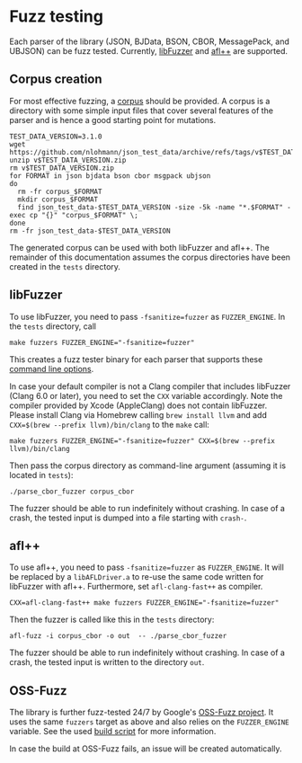 # Fuzz testing

Each parser of the library (JSON, BJData, BSON, CBOR, MessagePack, and UBJSON) can be fuzz tested. Currently,
[libFuzzer](https://llvm.org/docs/LibFuzzer.html) and [afl++](https://github.com/AFLplusplus/AFLplusplus) are supported.

## Corpus creation

For most effective fuzzing, a [corpus](https://llvm.org/docs/LibFuzzer.html#corpus) should be provided. A corpus is a
directory with some simple input files that cover several features of the parser and is hence a good starting point
for mutations.

```shell
TEST_DATA_VERSION=3.1.0
wget https://github.com/nlohmann/json_test_data/archive/refs/tags/v$TEST_DATA_VERSION.zip
unzip v$TEST_DATA_VERSION.zip
rm v$TEST_DATA_VERSION.zip
for FORMAT in json bjdata bson cbor msgpack ubjson
do
  rm -fr corpus_$FORMAT
  mkdir corpus_$FORMAT
  find json_test_data-$TEST_DATA_VERSION -size -5k -name "*.$FORMAT" -exec cp "{}" "corpus_$FORMAT" \;
done
rm -fr json_test_data-$TEST_DATA_VERSION
```

The generated corpus can be used with both libFuzzer and afl++. The remainder of this documentation assumes the corpus
directories have been created in the `tests` directory.

## libFuzzer

To use libFuzzer, you need to pass `-fsanitize=fuzzer` as `FUZZER_ENGINE`. In the `tests` directory, call

```shell
make fuzzers FUZZER_ENGINE="-fsanitize=fuzzer"
```

This creates a fuzz tester binary for each parser that supports these
[command line options](https://llvm.org/docs/LibFuzzer.html#options).

In case your default compiler is not a Clang compiler that includes libFuzzer (Clang 6.0 or later), you need to set the
`CXX` variable accordingly. Note the compiler provided by Xcode (AppleClang) does not contain libFuzzer. Please install
Clang via Homebrew calling `brew install llvm` and add `CXX=$(brew --prefix llvm)/bin/clang` to the `make` call:

```shell
make fuzzers FUZZER_ENGINE="-fsanitize=fuzzer" CXX=$(brew --prefix llvm)/bin/clang
```

Then pass the corpus directory as command-line argument (assuming it is located in `tests`):

```shell
./parse_cbor_fuzzer corpus_cbor
```

The fuzzer should be able to run indefinitely without crashing. In case of a crash, the tested input is dumped into
a file starting with `crash-`.

## afl++

To use afl++, you need to pass `-fsanitize=fuzzer` as `FUZZER_ENGINE`. It will be replaced by a `libAFLDriver.a` to
re-use the same code written for libFuzzer with afl++. Furthermore, set `afl-clang-fast++` as compiler.

```shell
CXX=afl-clang-fast++ make fuzzers FUZZER_ENGINE="-fsanitize=fuzzer" 
```

Then the fuzzer is called like this in the `tests` directory:

```shell
afl-fuzz -i corpus_cbor -o out  -- ./parse_cbor_fuzzer 
```

The fuzzer should be able to run indefinitely without crashing. In case of a crash, the tested input is written to the
directory `out`.

## OSS-Fuzz

The library is further fuzz-tested 24/7 by Google's [OSS-Fuzz project](https://github.com/google/oss-fuzz). It uses
the same `fuzzers` target as above and also relies on the `FUZZER_ENGINE` variable. See the used
[build script](https://github.com/google/oss-fuzz/blob/master/projects/json/build.sh) for more information.

In case the build at OSS-Fuzz fails, an issue will be created automatically.

